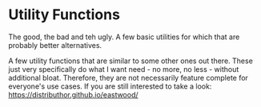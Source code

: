 # Utility Functions

The good, the bad and teh ugly. A few basic utilities for which that are probably better alternatives.

A few utility functions that are similar to some other ones out there. These just very specifically do what I want need - no more, no less - without additional bloat. Therefore, they are not necessarily feature complete for everyone's
use cases. If you are still interested to take a look: https://distributhor.github.io/eastwood/

